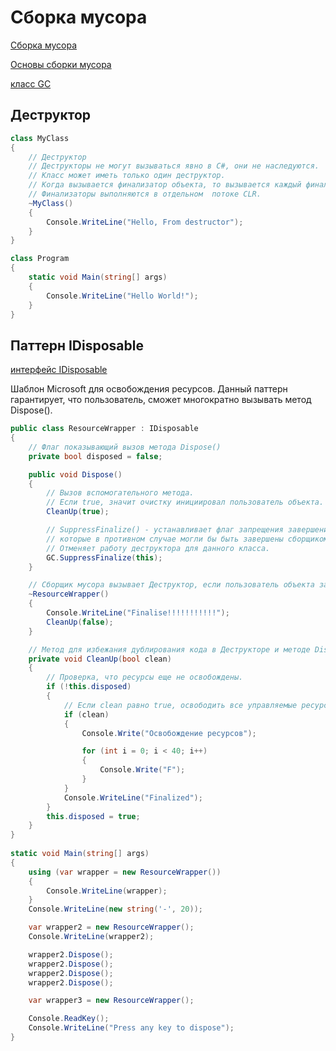 # Сборка мусора

[Сборка мусора](http://msdn.microsoft.com/ru-ru/library/0xy59wtx.aspx)

[Основы сборки мусора](http://msdn.microsoft.com/ru-ru/library/ee787088.aspx#generations )

[класс GC](http://msdn.microsoft.com/ru-ru/library/system.gc.aspx )

## Деструктор

```c#
class MyClass
{
    // Деструктор
    // Деструкторы не могут вызываться явно в С#, они не наследуются. 
    // Класс может иметь только один деструктор.
    // Когда вызывается финализатор объекта, то вызывается каждый финализатор в цепочке наследования — от последнего к первому. 
    // Финализаторы выполняются в отдельном  потоке CLR. 
    ~MyClass()
    {
        Console.WriteLine("Hello, From destructor");
    }
}

class Program
{
    static void Main(string[] args)
    {
        Console.WriteLine("Hello World!");
    }
}
```

## Паттерн IDisposable

[интерфейс IDisposable](http://msdn.microsoft.com/ru-ru/library/system.idisposable.aspx )

Шаблон Microsoft для освобождения ресурсов.
Данный паттерн гарантирует, что пользователь, сможет многократно вызывать метод Dispose().

```c#
public class ResourceWrapper : IDisposable
{
    // Флаг показывающий вызов метода Dispose()
    private bool disposed = false;

    public void Dispose()
    {
        // Вызов вспомогательного метода.
        // Если true, значит очистку инициировал пользователь объекта.
        CleanUp(true);

        // SuppressFinalize() - устанавливает флаг запрещения завершения для объектов
        // которые в противном случае могли бы быть завершены сборщиком мусора.
        // Отменяет работу деструктора для данного класса.
        GC.SuppressFinalize(this);
    }

    // Сборщик мусора вызывает Деструктор, если пользователь объекта забудет вызвать метод Dispose().
    ~ResourceWrapper()
    {
        Console.WriteLine("Finalise!!!!!!!!!!!");
        CleanUp(false);
    }

    // Метод для избежания дублирования кода в Деструкторе и методе Dispose().
    private void CleanUp(bool clean)
    {
        // Проверка, что ресурсы еще не освобождены.
        if (!this.disposed)
        {
            // Если clean равно true, освободить все управляемые ресурсы.
            if (clean)
            {
                Console.Write("Освобождение ресурсов");

                for (int i = 0; i < 40; i++)
                {
                    Console.Write("F");
                }
            }
            Console.WriteLine("Finalized");
        }
        this.disposed = true;
    }
}
   
static void Main(string[] args)
{
    using (var wrapper = new ResourceWrapper())
    {
        Console.WriteLine(wrapper);
    }
    Console.WriteLine(new string('-', 20));

    var wrapper2 = new ResourceWrapper();
    Console.WriteLine(wrapper2);

    wrapper2.Dispose();
    wrapper2.Dispose();
    wrapper2.Dispose();
    wrapper2.Dispose();

    var wrapper3 = new ResourceWrapper();

    Console.ReadKey();
    Console.WriteLine("Press any key to dispose");
}
```
